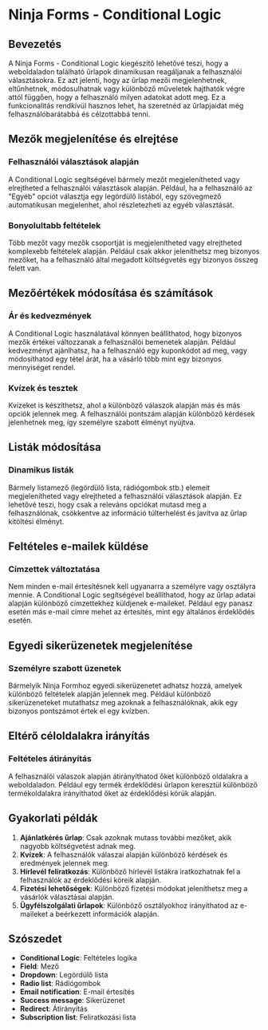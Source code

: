 # Ninja Forms - Conditional Logic

## Bevezetés

A Ninja Forms - Conditional Logic kiegészítő lehetővé teszi, hogy a weboldaladon található űrlapok dinamikusan reagáljanak a felhasználói választásokra. Ez azt jelenti, hogy az űrlap mezői megjelenhetnek, eltűnhetnek, módosulhatnak vagy különböző műveletek hajthatók végre attól függően, hogy a felhasználó milyen adatokat adott meg. Ez a funkcionalitás rendkívül hasznos lehet, ha szeretnéd az űrlapjaidat még felhasználóbarátabbá és célzottabbá tenni.

## Mezők megjelenítése és elrejtése

### Felhasználói választások alapján

A Conditional Logic segítségével bármely mezőt megjelenítheted vagy elrejtheted a felhasználói választások alapján. Például, ha a felhasználó az "Egyéb" opciót választja egy legördülő listából, egy szövegmező automatikusan megjelenhet, ahol részletezheti az egyéb választását.

### Bonyolultabb feltételek

Több mezőt vagy mezők csoportját is megjelenítheted vagy elrejtheted komplexebb feltételek alapján. Például csak akkor jeleníthetsz meg bizonyos mezőket, ha a felhasználó által megadott költségvetés egy bizonyos összeg felett van.

## Mezőértékek módosítása és számítások

### Ár és kedvezmények

A Conditional Logic használatával könnyen beállíthatod, hogy bizonyos mezők értékei változzanak a felhasználói bemenetek alapján. Például kedvezményt ajánlhatsz, ha a felhasználó egy kuponkódot ad meg, vagy módosíthatod egy tétel árát, ha a vásárló több mint egy bizonyos mennyiséget rendel.

### Kvízek és tesztek

Kvízeket is készíthetsz, ahol a különböző válaszok alapján más és más opciók jelennek meg. A felhasználói pontszám alapján különböző kérdések jelenhetnek meg, így személyre szabott élményt nyújtva.

## Listák módosítása

### Dinamikus listák

Bármely listamező (legördülő lista, rádiógombok stb.) elemeit megjelenítheted vagy elrejtheted a felhasználói választások alapján. Ez lehetővé teszi, hogy csak a releváns opciókat mutasd meg a felhasználónak, csökkentve az információ túlterhelést és javítva az űrlap kitöltési élményt.

## Feltételes e-mailek küldése

### Címzettek változtatása

Nem minden e-mail értesítésnek kell ugyanarra a személyre vagy osztályra mennie. A Conditional Logic segítségével beállíthatod, hogy az űrlap adatai alapján különböző címzettekhez küldjenek e-maileket. Például egy panasz esetén más e-mail címre mehet az értesítés, mint egy általános érdeklődés esetén.

## Egyedi sikerüzenetek megjelenítése

### Személyre szabott üzenetek

Bármelyik Ninja Formhoz egyedi sikerüzenetet adhatsz hozzá, amelyek különböző feltételek alapján jelennek meg. Például különböző sikerüzeneteket mutathatsz meg azoknak a felhasználóknak, akik egy bizonyos pontszámot értek el egy kvízben.

## Eltérő céloldalakra irányítás

### Feltételes átirányítás

A felhasználói válaszok alapján átirányíthatod őket különböző oldalakra a weboldaladon. Például egy termék érdeklődési űrlapon keresztül különböző termékoldalakra irányíthatod őket az érdeklődési körük alapján.

## Gyakorlati példák

1. **Ajánlatkérés űrlap**: Csak azoknak mutass további mezőket, akik nagyobb költségvetést adnak meg.
2. **Kvízek**: A felhasználók válaszai alapján különböző kérdések és eredmények jelennek meg.
3. **Hírlevél feliratkozás**: Különböző hírlevél listákra iratkozhatnak fel a felhasználók az érdeklődési köreik alapján.
4. **Fizetési lehetőségek**: Különböző fizetési módokat jeleníthetsz meg a vásárlók választásai alapján.
5. **Ügyfélszolgálati űrlapok**: Különböző osztályokhoz irányíthatod az e-maileket a beérkezett információk alapján.

## Szószedet

- **Conditional Logic**: Feltételes logika
- **Field**: Mező
- **Dropdown**: Legördülő lista
- **Radio list**: Rádiógombok
- **Email notification**: E-mail értesítés
- **Success message**: Sikerüzenet
- **Redirect**: Átirányítás
- **Subscription list**: Feliratkozási lista